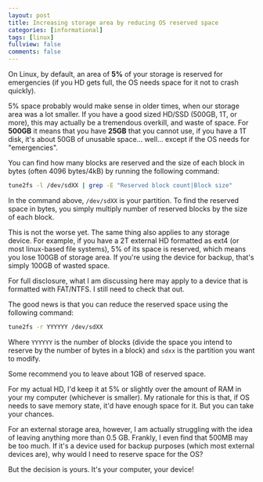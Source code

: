```yaml
---
layout: post
title: Increasing storage area by reducing OS reserved space
categories: [informational]
tags: [linux]
fullview: false
comments: false
---
```


On Linux, by default, an area of **5%** of your storage is reserved for emergencies (if you HD gets full, the OS needs space for it not to crash quickly).

5% space probably would make sense in older times, when our storage area was a lot smaller. If you have a good sized HD/SSD (500GB, 1T, or more), this may actually be a tremendous overkill, and waste of space. For **500GB** it means that you have **25GB** that you cannot use, if you have a 1T disk, it's about 50GB of unusable space... well... except if the OS needs for "emergencies".

You can find how many blocks are reserved and the size of each block in bytes (often 4096 bytes/4kB) by running  the following command:
```bash
tune2fs -l /dev/sdXX | grep -E "Reserved block count|Block size"
```

In the command above,  `/dev/sdXX` is your partition. To find the reserved space in bytes, you simply multiply number of reserved blocks by the size of each block. 

This is not the worse yet. The same thing also applies to any storage device. For example, if you have a 2T external HD formatted as ext4 (or most linux-based file systems), 5% of its space is reserved, which means you lose 100GB of storage area. If you're using the device for backup, that's simply 100GB of wasted space. 

For full disclosure, what I am discussing here may apply to a device that is formatted with FAT/NTFS. I still need to check that out. 

The good news is that you can reduce the reserved space using the following command: 
```bash
tune2fs -r YYYYYY /dev/sdXX
``` 
Where `YYYYYY` is the number of blocks (divide the space you intend to reserve by the number of bytes in a block) and `sdxx` is the partition you want to modify. 

Some recommend you to leave about 1GB of reserved space. 

For my actual HD, I'd keep it at 5% or slightly over the amount of RAM in your my computer (whichever is smaller). My rationale for this is that, if OS needs to save memory state, it'd have enough space for it. But you can take your chances.

For an external storage area, however, I am actually struggling with the idea of leaving anything more than  0.5 GB. Frankly, I even find that 500MB may be too much. If it's a device used for backup purposes (which most external devices are), why would I need to reserve space for the OS? 

But the decision is yours. It's your computer, your device! 
